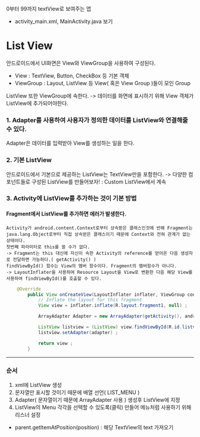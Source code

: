 0부터 99까지 textView로 보여주는 앱

* activity_main.xml, MainActivity.java 보기



# List View
안드로이드에서 UI화면은 View와 ViewGroup을 사용하여 구성된다.
+ View : TextView, Button, CheckBox 등 기본 객체
+ ViewGroup : Layout, ListView 등 View( 혹은 View Group )들이 모인 Group


ListView 또한 ViewGroup에 속한다.
-> 데이터를 화면에 표시하기 위해 View 객체가 ListView에 추가되어야한다.

### 1. Adapter를 사용하여 사용자가 정의한 데이터를 ListView와 연결해줄 수 있다.
Adapter은 데이터를 입력받아 View를 생성하는 일을 한다.

### 2. 기본 ListView
안드로이드에서 기본으로 제공하는 ListView는 TextView만을 포함한다.
-> 다양한 컴포넌트들로 구성된 ListView를 만들어보자! : Custom ListView에서 계속

### 3. Activity에 ListView를 추가하는 것이 기본 방법

#### Fragment에서 ListView를 추가하면 에러가 발생한다.

    Activity가 android.content.Context로부터 상속받은 클래스인것에 반해 Fragment는 java.lang.Object로부터 직접 상속받은 클래스이기 때문에 Context와 전혀 관계가 없는 상태이다.
    첫번째 파라미터로 this를 쓸 수가 없다.
    -> Fragment는 this 대신에 자신이 속한 Activity의 reference를 얻어온 다음 생성자로 전달하면 가능하다.( getActivity() )
    findViewById() 함수는 View의 멤버 함수이다. Fragment의 멤버함수가 아니다.
    -> LayoutInflater을 사용하여 Resource Layout을 View로 변환한 다음 해당 View를 사용하여 findViewById()를 호출할 수 있다.


```java
    @Override
        public View onCreateView(LayoutInflater inflater, ViewGroup container, Bundle savedInstanceState) {
            // Inflate the layout for this fragment
            View view = inflater.inflate(R.layout.fragment1, null) ;

            ArrayAdapter Adapter = new ArrayAdapter(getActivity(), android.R.layout.simple_list_item_1, LIST_MENU) ;

            ListView listview = (ListView) view.findViewById(R.id.listview) ;
            listview.setAdapter(adapter) ;

            return view ;
        }
```


-------
### 순서
1. xml에 ListView 생성
2. 문자열만 표시할 것이기 때문에 배열 선언( LIST_MENU )
3. Adapter( 문자열이기 때문에 ArrayAdapter 사용 ) 생성후 ListView에 지정
4. ListView의 Menu 각각을 선택할 수 있도록(클릭) 만들어 메뉴처럼 사용하기 위해 리스너 설정

* parent.getItemAtPosition(position) : 해당 TextView의 text 가져오기